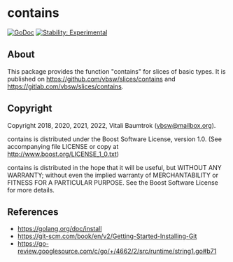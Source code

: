 # contains

[![GoDoc](https://godoc.org/github.com/vbsw/slices/contains?status.svg)](https://godoc.org/github.com/vbsw/slices/contains) [![Stability: Experimental](https://masterminds.github.io/stability/experimental.svg)](https://masterminds.github.io/stability/experimental.html)

## About
This package provides the function "contains" for slices of basic types. It is published on <https://github.com/vbsw/slices/contains> and <https://gitlab.com/vbsw/slices/contains>.

## Copyright
Copyright 2018, 2020, 2021, 2022, Vitali Baumtrok (vbsw@mailbox.org).

contains is distributed under the Boost Software License, version 1.0. (See accompanying file LICENSE or copy at http://www.boost.org/LICENSE_1_0.txt)

contains is distributed in the hope that it will be useful, but WITHOUT ANY WARRANTY; without even the implied warranty of MERCHANTABILITY or FITNESS FOR A PARTICULAR PURPOSE. See the Boost Software License for more details.

## References
- https://golang.org/doc/install
- https://git-scm.com/book/en/v2/Getting-Started-Installing-Git
- https://go-review.googlesource.com/c/go/+/4662/2/src/runtime/string1.go#b71

